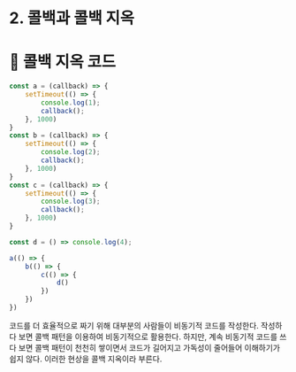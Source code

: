 # 2. 콜백과 콜백 지옥

# 📌 콜백 지옥 코드

```jsx
const a = (callback) => {
	setTimeout(() => {
		console.log(1);
		callback();
	}, 1000)
}
const b = (callback) => {
	setTimeout(() => {
		console.log(2);
		callback();
	}, 1000)
}
const c = (callback) => {
	setTimeout(() => {
		console.log(3);
		callback();
	}, 1000)
}

const d = () => console.log(4);

a(() => {
	b(() => {
		c(() => {
			d()
		})
	})
})
```

코드를 더 효율적으로 짜기 위해 대부분의 사람들이 비동기적 코드를 작성한다. 작성하다 보면 콜백 패턴을 이용하여 비동기적으로 활용한다. 하지만, 계속 비동기적 코드를 쓰다 보면 콜백 패턴이 천천히 쌓이면서 코드가 길어지고 가독성이 줄어들어 이해하기가 쉽지 않다. 이러한 현상을 콜백 지옥이라 부른다.